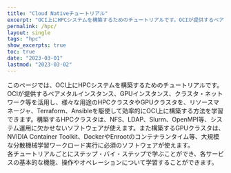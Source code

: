 ```yaml
---
title: "Cloud Nativeチュートリアル"
excerpt: "OCI上にHPCシステムを構築するためのチュートリアルです。OCIが提供するベアメタルインスタンス、GPUインスタンス、クラスタ・ネットワーク等を活用し、様々な用途のHPCクラスタやGPUクラスタを、リソースマネージャ、Terraform、Ansibleを駆使して効率的にOCI上に構築する方法を学習できます。構築するHPCクラスタは、NFS、LDAP、Slurm、OpenMPI等、システム運用に欠かせないソフトウェアが使えます。また構築するGPUクラスタは、NVIDIA Container Toolkit、DockerやEnrootのコンテナランタイム等、大規模な分散機械学習ワークロード実行に必須のソフトウェアが使えます。"
permalink: /hpc/
layout: single
tags: "hpc"
show_excerpts: true
toc: true
date: "2023-03-01"
lastmod: "2023-03-02"
---
```


このページでは、OCI上にHPCシステムを構築するためのチュートリアルです。  OCIが提供するベアメタルインスタンス、GPUインスタンス、クラスタ・ネットワーク等を活用し、様々な用途のHPCクラスタやGPUクラスタを、リソースマネージャ、Terraform、Ansibleを駆使して効率的にOCI上に構築する方法を学習できます。構築するHPCクラスタは、NFS、LDAP、Slurm、OpenMPI等、システム運用に欠かせないソフトウェアが使えます。また構築するGPUクラスタは、NVIDIA Container Toolkit、DockerやEnrootのコンテナランタイム等、大規模な分散機械学習ワークロード実行に必須のソフトウェアが使えます。  
各チュートリアルごとにステップ・バイ・ステップで学ぶことができ、各サービスの基本的な機能、操作やオペレーションについて学習することができます。  

